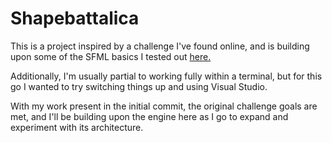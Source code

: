 # Shapebattalica
This is a project inspired by a challenge I've found online, and is building upon some of the SFML basics I tested out [here.](https://github.com/ThamasMc/shapelandia)

Additionally, I'm usually partial to working fully within a terminal, but for this go I wanted to try switching things up and using Visual Studio.

With my work present in the initial commit, the original challenge goals are met, and I'll be building upon the engine here as I go to expand and experiment with its architecture.
